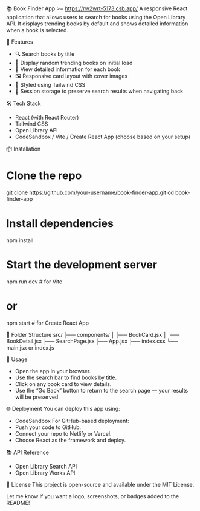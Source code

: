 📚 Book Finder App >= https://rw2wrt-5173.csb.app/
A responsive React application that allows users to search for books using the Open Library API. It displays trending books by default and shows detailed information when a book is selected.

🚀 Features
- 🔍 Search books by title
- 🎲 Display random trending books on initial load
- 📘 View detailed information for each book
- 🖼️ Responsive card layout with cover images
- 🎨 Styled using Tailwind CSS
- 🧠 Session storage to preserve search results when navigating back

🛠️ Tech Stack
- React (with React Router)
- Tailwind CSS
- Open Library API
- CodeSandbox / Vite / Create React App (choose based on your setup)

📦 Installation
# Clone the repo
git clone https://github.com/your-username/book-finder-app.git
cd book-finder-app

# Install dependencies
npm install

# Start the development server
npm run dev   # for Vite
# or
npm start     # for Create React App



🧩 Folder Structure
src/
├── components/
│   ├── BookCard.jsx
│   └── BookDetail.jsx
├── SearchPage.jsx
├── App.jsx
├── index.css
└── main.jsx or index.js



🧪 Usage
- Open the app in your browser.
- Use the search bar to find books by title.
- Click on any book card to view details.
- Use the “Go Back” button to return to the search page — your results will be preserved.

🌐 Deployment
You can deploy this app using:
- CodeSandbox
For GitHub-based deployment:
- Push your code to GitHub.
- Connect your repo to Netlify or Vercel.
- Choose React as the framework and deploy.

📚 API Reference
- Open Library Search API
- Open Library Works API

📄 License
This project is open-source and available under the MIT License.

Let me know if you want a logo, screenshots, or badges added to the README!
